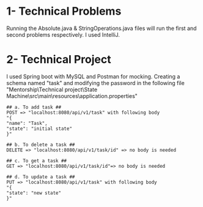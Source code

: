 # 1- Technical Problems #
Running the Absolute.java & StringOperations.java files will run the first and second problems respectively.
I used IntelliJ.
# 2- Technical Project #
I used Spring boot with MySQL and Postman for mocking. 
Creating a schema named "task" and modifying the password in the following file
"Mentorship\Technical project\State Machine\src\main\resources\application.properties"

    ## a. To add task ##
    POST => "localhost:8080/api/v1/task" with following body 
    "{
    "name": "Task",
    "state": "initial state"
    }"

    ## b. To delete a task ##
    DELETE => "localhost:8080/api/v1/task/id" => no body is needed

    ## c. To get a task ##
    GET => "localhost:8080/api/v1/task/id"=> no body is needed

    ## d. To update a task ##
    PUT => "localhost:8080/api/v1/task" with following body 
    "{
    "state": "new state"
    }"
